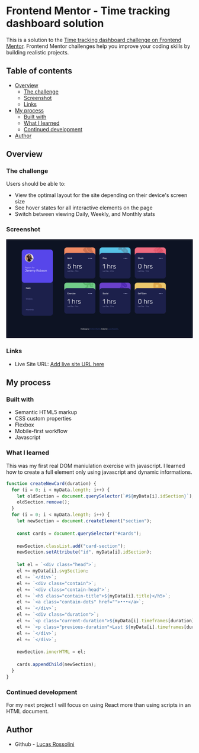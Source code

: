 # Frontend Mentor - Time tracking dashboard solution

This is a solution to the [Time tracking dashboard challenge on Frontend Mentor](https://www.frontendmentor.io/challenges/time-tracking-dashboard-UIQ7167Jw). Frontend Mentor challenges help you improve your coding skills by building realistic projects. 

## Table of contents

- [Overview](#overview)
  - [The challenge](#the-challenge)
  - [Screenshot](#screenshot)
  - [Links](#links)
- [My process](#my-process)
  - [Built with](#built-with)
  - [What I learned](#what-i-learned)
  - [Continued development](#continued-development)
- [Author](#author)

## Overview

### The challenge

Users should be able to:

- View the optimal layout for the site depending on their device's screen size
- See hover states for all interactive elements on the page
- Switch between viewing Daily, Weekly, and Monthly stats

### Screenshot

![dashboard screenshot](./images/screeshot.png)

### Links

- Live Site URL: [Add live site URL here](https://your-live-site-url.com)

## My process

### Built with

- Semantic HTML5 markup
- CSS custom properties
- Flexbox
- Mobile-first workflow
- Javascript

### What I learned

This was my first real DOM maniulation exercise with javascript. I learned how to create a full element only using javascript and dynamic informations.

```js
function createNewCard(duration) {
  for (i = 0; i < myData.length; i++) {
    let oldSection = document.querySelector(`#${myData[i].idSection}`);
    oldSection.remove();
  }
  for (i = 0; i < myData.length; i++) {
    let newSection = document.createElement("section");

    const cards = document.querySelector("#cards");

    newSection.classList.add("card-section");
    newSection.setAttribute("id", myData[i].idSection);

    let el = `<div class="head">`;
    el += myData[i].svgSection;
    el += `</div>`;
    el += `<div class="contain">`;
    el += `<div class="contain-head">`;
    el += `<h5 class="contain-title">${myData[i].title}</h5>`;
    el += `<a class="contain-dots" href="">•••</a>`;
    el += `</div>`;
    el += `<div class="duration">`;
    el += `<p class="current-duration">${myData[i].timeframes[duration].current} hrs</p>`;
    el += `<p class="previous-duration">Last ${myData[i].timeframes[duration].timing} - ${myData[i].timeframes[duration].previous} hrs</p>`;
    el += `</div>`;
    el += `</div>`;

    newSection.innerHTML = el;

    cards.appendChild(newSection);
  }
}
```

### Continued development

For my next project I will focus on using React more than using scripts in an HTML document.


## Author

- Github - [Lucas Rossolini](https://github.com/lucas-rossolini)

